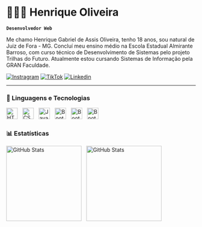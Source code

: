 # 👩🏻‍💻 Henrique Oliveira

**`Desenvolvedor Web`**

Me chamo Henrique Gabriel de Assis Oliveira, tenho 18 anos, sou natural de Juiz de Fora - MG. Concluí meu ensino médio na Escola Estadual Almirante Barroso, com curso técnico de Desenvolvimento de Sistemas pelo projeto Trilhas do Futuro. Atualmente estou cursando Sistemas de Informação pela GRAN Faculdade.

[![Instragram](https://img.shields.io/badge/Instagram-E4405F?style=for-the-badge&logo=instagram&logoColor=white)](https://www.instagram.com/zhenriqxw)
[![TikTok](https://img.shields.io/badge/TikTok-000000?style=for-the-badge&logo=tiktok&logoColor=white)](https://www.tiktok.com/@zhenriqxw)
[![Linkedin](https://img.shields.io/badge/LinkedIn-0077B5?style=for-the-badge&logo=linkedin&logoColor=whit)](https://www.linkedin.com/in/henrique-oliveira-8ba966279/)

---

### 🤖 Linguagens e Tecnologias

<img
    align="left"
    alt="HTML"
    tittle="HTML"
    width="30px"
    style="padding-right: 10px;"
    src="https://cdn.jsdelivr.net/gh/devicons/devicon@latest/icons/html5/html5-original.svg" 
/>

<img 
    align="left"
    alt="CSS"
    tittle="CSS"
    width="30px"
    style="padding-right: 10px;"
    src="https://cdn.jsdelivr.net/gh/devicons/devicon@latest/icons/css3/css3-original.svg"
/>

<img 
    align="left"
    alt="JavaScript"
    tittle="JavaScript"
    width="30px"
    style="padding-right: 10px;"
    src="https://cdn.jsdelivr.net/gh/devicons/devicon@latest/icons/javascript/javascript-original.svg" 
/>

<img
    align="left"
    alt="Bootstrap"
    tittle="Bootstrap"
    width="30px"
    style="padding-right: 10px;" 
    src="https://cdn.jsdelivr.net/gh/devicons/devicon@latest/icons/bootstrap/bootstrap-original.svg" 
/>

<img
    align="left"
    alt="Bootstrap"
    tittle="Bootstrap"
    width="30px"
    style="padding-right: 10px;" 
    src="https://cdn.jsdelivr.net/gh/devicons/devicon@latest/icons/php/php-original.svg" 
/>

<img
    align="left"
    alt="Bootstrap"
    tittle="Bootstrap"
    width="30px"
    style="padding-right: 10px;"  
    src="https://cdn.jsdelivr.net/gh/devicons/devicon@latest/icons/python/python-original.svg" 
/>

<br/>
<br/>

### 📊 Estatísticas

<img
    align="left"
    alt="GitHub Stats"
    height="200"
    style="padding-right: 10px;"  
    src="https://github-readme-stats.vercel.app/api?username=zhenriqxw&show_icons=true&theme=tokyonight&locale=pt-br"
/> 

<img
    align="left"
    alt="GitHub Stats"
    height="200"
    style="padding-right: 10px;"  
    src="https://github-readme-stats.vercel.app/api/top-langs/?username=zhenriqxw&theme=tokyonight&layout=compact&custom_title=Tecnologias&lang_count=9"
/>
